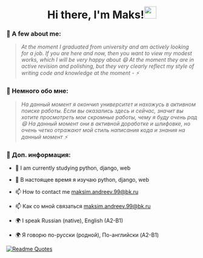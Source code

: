 ### <h1 align="center">Hi there, I'm Maks!<img src="https://github.com/blackcater/blackcater/raw/main/images/Hi.gif" height="32"/></h1>

### 💬 A few about me:
  
> _At the moment I graduated from university and am actively looking for a job. If you are here and now, then you want to view my modest works, which I will be very happy about 😄 At the moment they are in active revision and polishing, but they very clearly reflect my style of writing code and knowledge at the moment - ⚡_

### 💬 Немного обо мне: 
  
> _На данный момент я окончил университет и нахожусь в активном поиске работы. Если вы оказались здесь и сейчас, значит вы хотите просмотреть мои скромные работы, чему я буду очень рад  😄 На данный момент они в активной доработке и шлифовке, но очень четко отражают мой стиль написания кода и знания на данный момент ⚡_
  
### 💬 Доп. информация:
  
  * 🔭 I am currently studying python, django, web<br>
  * 🔭 В настоящее время я изучаю python, django, web
 
  * 📫 How to contact me maksim.andreev.99@bk.ru<br>
  * 📫 Как со мной связаться maksim.andreev.99@bk.ru

  * 🌍 I speak Russian (native), English (A2-B1)<br>
  * 🌍 Я говорю по-русски (родной), По-английски (A2-B1)


[![Readme Quotes](https://quotes-github-readme.vercel.app/api?type=horizontal&theme=dark)](https://github.com/piyushsuthar/github-readme-quotes)
<!--
**LiJaks/lijaks** is a ✨ _special_ ✨ repository because its `README.md` (this file) appears on your GitHub profile.

Here are some ideas to get you started:

- 🔭 I’m currently working on ...
- 🌱 I’m currently learning ...
- 👯 I’m looking to collaborate on ...
- 🤔 I’m looking for help with ...
- 💬 Ask me about ...
- 📫 How to reach me: ...
- 😄 Pronouns: ...
- ⚡ Fun fact: ...
-->

